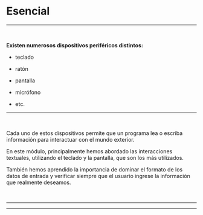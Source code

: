 # **Esencial**

---

<br>

**Existen numerosos dispositivos periféricos distintos:** 

- teclado

- ratón

- pantalla

- micrófono

- etc.

---

<br>

Cada uno de estos dispositivos permite que un programa lea o escriba información para interactuar con el mundo exterior.

En este módulo, principalmente hemos abordado las interacciones textuales, utilizando el teclado y la pantalla, que son los más utilizados.

También hemos aprendido la importancia de dominar el formato de los datos de entrada y verificar siempre que el usuario ingrese la información que realmente deseamos.

<br>

---

---